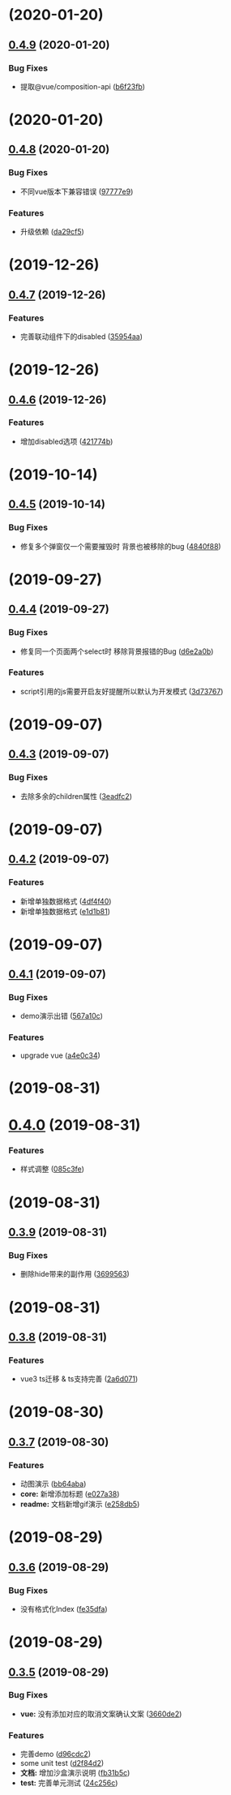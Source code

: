 # [](https://github.com/Qymh/q-select/compare/v0.4.9...v) (2020-01-20)



## [0.4.9](https://github.com/Qymh/q-select/compare/v0.4.8...v0.4.9) (2020-01-20)


### Bug Fixes

* 提取@vue/composition-api ([b6f23fb](https://github.com/Qymh/q-select/commit/b6f23fb3596f4357dc1302557f9069328c025fbf))



# [](https://github.com/Qymh/q-select/compare/v0.4.8...v) (2020-01-20)



## [0.4.8](https://github.com/Qymh/q-select/compare/v0.4.7...v0.4.8) (2020-01-20)


### Bug Fixes

* 不同vue版本下兼容错误 ([97777e9](https://github.com/Qymh/q-select/commit/97777e9471a5b851c1ad9cc75235c9acffe94379))


### Features

* 升级依赖 ([da29cf5](https://github.com/Qymh/q-select/commit/da29cf56b093a32cd63200cf2375fdde5b7b235b))



# [](https://github.com/Qymh/q-select/compare/v0.4.7...v) (2019-12-26)



## [0.4.7](https://github.com/Qymh/q-select/compare/v0.4.6...v0.4.7) (2019-12-26)


### Features

* 完善联动组件下的disabled ([35954aa](https://github.com/Qymh/q-select/commit/35954aa))



# [](https://github.com/Qymh/q-select/compare/v0.4.6...v) (2019-12-26)



## [0.4.6](https://github.com/Qymh/q-select/compare/v0.4.5...v0.4.6) (2019-12-26)


### Features

* 增加disabled选项 ([421774b](https://github.com/Qymh/q-select/commit/421774b))



# [](https://github.com/Qymh/q-select/compare/v0.4.5...v) (2019-10-14)



## [0.4.5](https://github.com/Qymh/q-select/compare/v0.4.4...v0.4.5) (2019-10-14)


### Bug Fixes

* 修复多个弹窗仅一个需要摧毁时 背景也被移除的bug ([4840f88](https://github.com/Qymh/q-select/commit/4840f88))



# [](https://github.com/Qymh/q-select/compare/v0.4.4...v) (2019-09-27)



## [0.4.4](https://github.com/Qymh/q-select/compare/v0.4.3...v0.4.4) (2019-09-27)


### Bug Fixes

* 修复同一个页面两个select时 移除背景报错的Bug ([d6e2a0b](https://github.com/Qymh/q-select/commit/d6e2a0b))


### Features

* script引用的js需要开启友好提醒所以默认为开发模式 ([3d73767](https://github.com/Qymh/q-select/commit/3d73767))



# [](https://github.com/Qymh/q-select/compare/v0.4.3...v) (2019-09-07)



## [0.4.3](https://github.com/Qymh/q-select/compare/v0.4.2...v0.4.3) (2019-09-07)


### Bug Fixes

* 去除多余的children属性 ([3eadfc2](https://github.com/Qymh/q-select/commit/3eadfc2))



# [](https://github.com/Qymh/q-select/compare/v0.4.2...v) (2019-09-07)



## [0.4.2](https://github.com/Qymh/q-select/compare/v0.4.1...v0.4.2) (2019-09-07)


### Features

* 新增单独数据格式 ([4df4f40](https://github.com/Qymh/q-select/commit/4df4f40))
* 新增单独数据格式 ([e1d1b81](https://github.com/Qymh/q-select/commit/e1d1b81))



# [](https://github.com/Qymh/q-select/compare/v0.4.1...v) (2019-09-07)



## [0.4.1](https://github.com/Qymh/q-select/compare/v0.4.0...v0.4.1) (2019-09-07)


### Bug Fixes

* demo演示出错 ([567a10c](https://github.com/Qymh/q-select/commit/567a10c))


### Features

* upgrade vue ([a4e0c34](https://github.com/Qymh/q-select/commit/a4e0c34))



# [](https://github.com/Qymh/q-select/compare/v0.4.0...v) (2019-08-31)



# [0.4.0](https://github.com/Qymh/q-select/compare/v0.3.9...v0.4.0) (2019-08-31)


### Features

* 样式调整 ([085c3fe](https://github.com/Qymh/q-select/commit/085c3fe))



# [](https://github.com/Qymh/q-select/compare/v0.3.9...v) (2019-08-31)



## [0.3.9](https://github.com/Qymh/q-select/compare/v0.3.8...v0.3.9) (2019-08-31)


### Bug Fixes

* 删除hide带来的副作用 ([3699563](https://github.com/Qymh/q-select/commit/3699563))



# [](https://github.com/Qymh/q-select/compare/v0.3.8...v) (2019-08-31)



## [0.3.8](https://github.com/Qymh/q-select/compare/v0.3.7...v0.3.8) (2019-08-31)


### Features

* vue3 ts迁移 & ts支持完善 ([2a6d071](https://github.com/Qymh/q-select/commit/2a6d071))



# [](https://github.com/Qymh/q-select/compare/v0.3.7...v) (2019-08-30)



## [0.3.7](https://github.com/Qymh/q-select/compare/v0.3.6...v0.3.7) (2019-08-30)


### Features

* 动图演示 ([bb64aba](https://github.com/Qymh/q-select/commit/bb64aba))
* **core:** 新增添加标题 ([e027a38](https://github.com/Qymh/q-select/commit/e027a38))
* **readme:** 文档新增gif演示 ([e258db5](https://github.com/Qymh/q-select/commit/e258db5))



# [](https://github.com/Qymh/q-select/compare/v0.3.6...v) (2019-08-29)



## [0.3.6](https://github.com/Qymh/q-select/compare/v0.3.5...v0.3.6) (2019-08-29)


### Bug Fixes

* 没有格式化Index ([fe35dfa](https://github.com/Qymh/q-select/commit/fe35dfa))



# [](https://github.com/Qymh/q-select/compare/v0.3.5...v) (2019-08-29)



## [0.3.5](https://github.com/Qymh/q-select/compare/v0.3.4...v0.3.5) (2019-08-29)


### Bug Fixes

* **vue:** 没有添加对应的取消文案确认文案 ([3660de2](https://github.com/Qymh/q-select/commit/3660de2))


### Features

* 完善demo ([d96cdc2](https://github.com/Qymh/q-select/commit/d96cdc2))
* some unit test ([d2f84d2](https://github.com/Qymh/q-select/commit/d2f84d2))
* **文档:** 增加沙盒演示说明 ([fb31b5c](https://github.com/Qymh/q-select/commit/fb31b5c))
* **test:** 完善单元测试 ([24c256c](https://github.com/Qymh/q-select/commit/24c256c))



